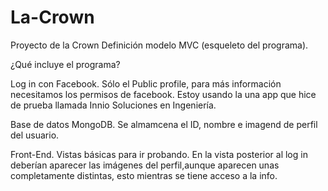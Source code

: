 # La-Crown
Proyecto de la Crown
Definición modelo MVC (esqueleto del programa).

¿Qué incluye el programa?

Log in con Facebook. Sólo el Public profile, para más información necesitamos los permisos de facebook. Estoy usando la una 
app que hice de prueba llamada Innio Soluciones en Ingeniería.

Base de datos MongoDB. Se almamcena el ID, nombre e imagend de perfil del usuario.

Front-End. Vistas básicas para ir probando. En la vista posterior al log in deberían aparecer las imágenes del perfil,aunque
aparecen unas completamente distintas, esto mientras se tiene acceso a la info.
